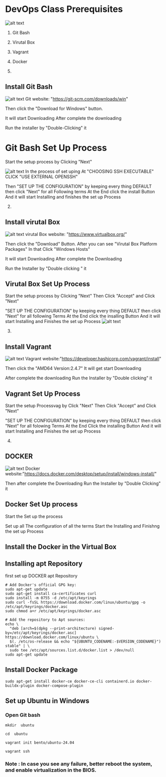 # DevOps Class Prerequisites

![alt text](image-11.png)

1) Git Bash
2) Virutal Box
3) Vagrant
4) Docker

1)
## Install Git Bash

![alt text](image-5.png)
Git website: "https://git-scm.com/downloads/win"

Then click the "Download for Windows"  button.

It will start Downloading 
After complete the downloading

Run the installer by "Double-Clicking" it


# Git Bash Set Up Process

Start the setup process by Clicking "Next"

![alt text](image-3.png)
In the process of set uping  At "CHOOSING SSH EXECUTABLE" CLICK "USE EXTERNAL OPENSSH"

Then "SET UP THE CONFIGURATION" by keeping every thing DEFAULT then click "Next" for all Following terms
At the End click the install Button 
And it will start Installing and finishes the set up Process

2)
## Install  virutal Box 

![alt text](image-6.png)
virutal Box website: "https://www.virtualbox.org/"

Then click the "Download" Button.
After you can see "Virutal Box Platform Packages"
In that Click "Windows Hosts" 

It will start Downloading 
After complete the Downloading 

Run the Installer by "Double clicking " it

## Virutal Box Set Up Process
Start the setup process by Clicking "Next"
Then Click "Accept" and Click "Next"

"SET UP THE CONFIGURATION" by keeping every thing DEFAULT then click "Next" for all following Terms 
At the End click the insalling Button 
And it will start Installing and Finishes the set up Process
![alt text](image-7.png)


3)
## Install Vagrant 

![alt text](image-8.png)
Vagrant website:"https://developer.hashicorp.com/vagrant/install"

Then click the "AMD64 Version:2.4.7"
It will get start Downloading 

After complete the downloading
Run the Installer by "Double clicking" it

## Vagrant Set Up Process

Start the setup Processvag by Click "Next"
Then Click "Accept" and Click "Next"

"SET UP THE CONFIGURATION" by keeping every thing DEFAULT then click "Next" for all folowing Terms
At the End Click the installing Button
And it will start Installing and Finishes the set up Process

4)
## DOCKER 

![alt text](image-10.png)
Docker website:"https://docs.docker.com/desktop/setup/install/windows-install/"

Then after complete the Downloading
Run the Installer by "Double  Clicking" it

## Docker Set Up process
Start the Set up the process

Set up all The configuration of all the terms
Start the Installing and Finishng the set up Process

## Install the Docker in the Virtual Box
## Installing apt Repository
first set up DOCKER apt Repository 

```
# Add Docker's official GPG key:
sudo apt-get update
sudo apt-get install ca-certificates curl
sudo install -m 0755 -d /etc/apt/keyrings
sudo curl -fsSL https://download.docker.com/linux/ubuntu/gpg -o /etc/apt/keyrings/docker.asc
sudo chmod a+r /etc/apt/keyrings/docker.asc

# Add the repository to Apt sources:
echo \
  "deb [arch=$(dpkg --print-architecture) signed-by=/etc/apt/keyrings/docker.asc] https://download.docker.com/linux/ubuntu \
  $(. /etc/os-release && echo "${UBUNTU_CODENAME:-$VERSION_CODENAME}") stable" | \
  sudo tee /etc/apt/sources.list.d/docker.list > /dev/null
sudo apt-get update
```
## Install Docker Package

```
sudo apt-get install docker-ce docker-ce-cli containerd.io docker-buildx-plugin docker-compose-plugin

```
## Set up Ubuntu in Windows

### Open Git bash

```
mkdir  ubuntu

```

```
cd  ubuntu

```
```
vagrant init bento/ubuntu-24.04 

```

```
vagrant ssh
```

### Note : In case you see any failure, better reboot the system, and enable virtualization in the BIOS.

